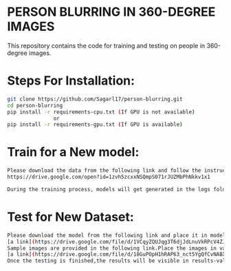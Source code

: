 # PERSON BLURRING IN 360-DEGREE IMAGES

This repository contains the code for training and testing on people in 360-degree images.

# Steps For Installation:

```bash
git clone https://github.com/Sagarl17/person-blurring.git
cd person-blurring
pip install -r requirements-cpu.txt (If GPU is not available)
               or
pip install -r requirements-gpu.txt (If GPU is available)
```

# Train for a New model:
```bash
Please download the data from the following link and follow the instructions in person.py
https://drive.google.com/open?id=1zvh5zcxxNSQmpS071rJUZMbPhNkkv1x1

During the training process, models will get generated in the logs folder. 
```

# Test for New Dataset:
```bash
Please download the model from the following link and place it in models folder and run test.py after placing the relevant images in val folder.
[a link](https://drive.google.com/file/d/1VCqyZQUJqg3T6djJdLnuVkRPcV4ZJKzY/view?usp=sharing)
Sample images are provided in the following link.Place the images in val folder:
[a link](https://drive.google.com/file/d/18GuPOpH1hRAP63_nct5YgQfCvNABXGPc/view?usp=sharing)
Once the testing is finished,the results will be visible in results-val folder
```



